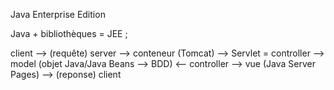 
Java Enterprise Edition

Java + bibliothèques = JEE ;


client --> (requête) server --> conteneur (Tomcat) --> Servlet = controller --> model (objet Java/Java Beans --> BDD)  <-- controller --> vue (Java Server Pages)  --> (reponse) client 